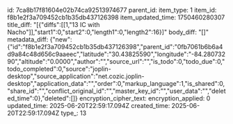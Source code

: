 id: 7ca8b17f81604e02b74ca92513974677
parent_id: 
item_type: 1
item_id: f8b1e2f3a709452cb1b35db437126398
item_updated_time: 1750460280307
title_diff: "[{\"diffs\":[[1,\"13 IC with Nacho\"]],\"start1\":0,\"start2\":0,\"length1\":0,\"length2\":16}]"
body_diff: "[]"
metadata_diff: {"new":{"id":"f8b1e2f3a709452cb1b35db437126398","parent_id":"0fb7061b6b6a4d9a84c48d656c9aaeec","latitude":"30.43825590","longitude":"-84.28073290","altitude":"0.0000","author":"","source_url":"","is_todo":0,"todo_due":0,"todo_completed":0,"source":"joplin-desktop","source_application":"net.cozic.joplin-desktop","application_data":"","order":0,"markup_language":1,"is_shared":0,"share_id":"","conflict_original_id":"","master_key_id":"","user_data":"","deleted_time":0},"deleted":[]}
encryption_cipher_text: 
encryption_applied: 0
updated_time: 2025-06-20T22:59:17.094Z
created_time: 2025-06-20T22:59:17.094Z
type_: 13